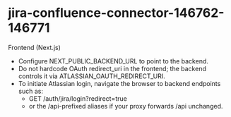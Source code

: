 # jira-confluence-connector-146762-146771

Frontend (Next.js)
- Configure NEXT_PUBLIC_BACKEND_URL to point to the backend.
- Do not hardcode OAuth redirect_uri in the frontend; the backend controls it via ATLASSIAN_OAUTH_REDIRECT_URI.
- To initiate Atlassian login, navigate the browser to backend endpoints such as:
  - GET <BACKEND>/auth/jira/login?redirect=true
  - or the /api-prefixed aliases if your proxy forwards /api unchanged.